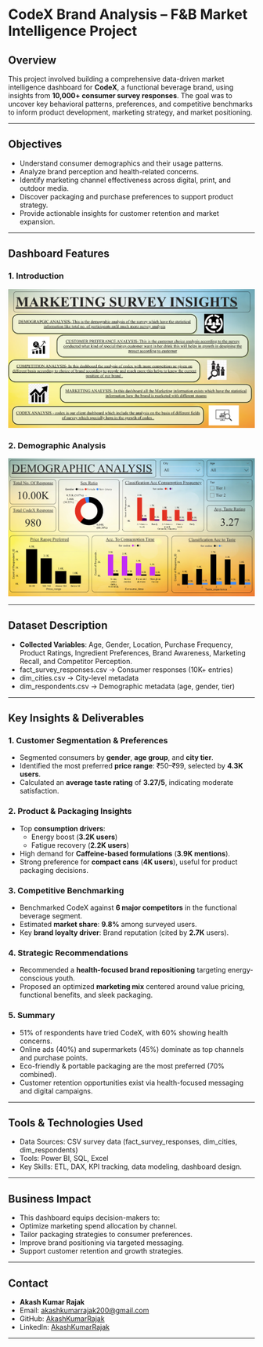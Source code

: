 
# CodeX Brand Analysis – F&B Market Intelligence Project

## Overview

This project involved building a comprehensive data-driven market intelligence dashboard for **CodeX**, a functional beverage brand, using insights from **10,000+ consumer survey responses**. The goal was to uncover key behavioral patterns, preferences, and competitive benchmarks to inform product development, marketing strategy, and market positioning.

---

## Objectives

- Understand consumer demographics and their usage patterns.
- Analyze brand perception and health-related concerns.
- Identify marketing channel effectiveness across digital, print, and outdoor media.
- Discover packaging and purchase preferences to support product strategy.
- Provide actionable insights for customer retention and market expansion.

---

## Dashboard Features

### 1. Introduction

![Introduction](Introduction.png)  

### 2. Demographic Analysis

![Demographic Analysis](Demographic_Analysis.png) 



---

## Dataset Description

- **Collected Variables**: Age, Gender, Location, Purchase Frequency, Product Ratings, Ingredient Preferences, Brand Awareness, Marketing Recall, and Competitor Perception.
- fact_survey_responses.csv → Consumer responses (10K+ entries)
- dim_cities.csv → City-level metadata
- dim_respondents.csv → Demographic metadata (age, gender, tier)

---

## Key Insights & Deliverables

### 1. Customer Segmentation & Preferences

- Segmented consumers by **gender**, **age group**, and **city tier**.
- Identified the most preferred **price range**: ₹50–₹99, selected by **4.3K users**.
- Calculated an **average taste rating** of **3.27/5**, indicating moderate satisfaction.

### 2. Product & Packaging Insights

- Top **consumption drivers**:  
  - Energy boost (**3.2K users**)  
  - Fatigue recovery (**2.2K users**)
- High demand for **Caffeine-based formulations** (**3.9K mentions**).
- Strong preference for **compact cans** (**4K users**), useful for product packaging decisions.

### 3. Competitive Benchmarking

- Benchmarked CodeX against **6 major competitors** in the functional beverage segment.
- Estimated **market share**: **9.8%** among surveyed users.
- Key **brand loyalty driver**: Brand reputation (cited by **2.7K** users).

### 4. Strategic Recommendations

- Recommended a **health-focused brand repositioning** targeting energy-conscious youth.
- Proposed an optimized **marketing mix** centered around value pricing, functional benefits, and sleek packaging.

### 5. Summary

- 51% of respondents have tried CodeX, with 60% showing health concerns.
- Online ads (40%) and supermarkets (45%) dominate as top channels and purchase points.
- Eco-friendly & portable packaging are the most preferred (70% combined).
- Customer retention opportunities exist via health-focused messaging and digital campaigns.

---

## Tools & Technologies Used

- Data Sources: CSV survey data (fact_survey_responses, dim_cities, dim_respondents)
- Tools: Power BI, SQL, Excel
- Key Skills: ETL, DAX, KPI tracking, data modeling, dashboard design.
  
---

## Business Impact

- This dashboard equips decision-makers to:
- Optimize marketing spend allocation by channel.
- Tailor packaging strategies to consumer preferences.
- Improve brand positioning via targeted messaging.
- Support customer retention and growth strategies.
---

## Contact
- **Akash Kumar Rajak**
- Email: [akashkumarrajak200@gmail.com](mailto:akashkumarrajak200@gmail.com)  
- GitHub: [AkashKumarRajak](https://github.com/AkashKumarRajak)<br>
- LinkedIn: [AkashKumarRajak](https://www.linkedin.com/in/akash-kumar-rajak-22a98623b/)
---



